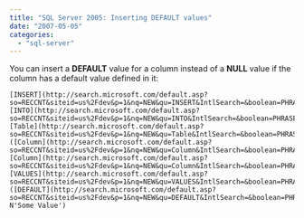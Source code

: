 ```yaml
---
title: "SQL Server 2005: Inserting DEFAULT values"
date: "2007-05-05"
categories: 
  - "sql-server"
---
```


You can insert a **DEFAULT** value for a column instead of a **NULL** value if the column has a default value defined in it:

    [INSERT](http://search.microsoft.com/default.asp?so=RECCNT&siteid=us%2Fdev&p=1&nq=NEW&qu=INSERT&IntlSearch=&boolean=PHRASE&ig=01&i=09&i=99) [INTO](http://search.microsoft.com/default.asp?so=RECCNT&siteid=us%2Fdev&p=1&nq=NEW&qu=INTO&IntlSearch=&boolean=PHRASE&ig=01&i=09&i=99) [Table](http://search.microsoft.com/default.asp?so=RECCNT&siteid=us%2Fdev&p=1&nq=NEW&qu=Table&IntlSearch=&boolean=PHRASE&ig=01&i=09&i=99)1 ([Column](http://search.microsoft.com/default.asp?so=RECCNT&siteid=us%2Fdev&p=1&nq=NEW&qu=Column&IntlSearch=&boolean=PHRASE&ig=01&i=09&i=99)1, [Column](http://search.microsoft.com/default.asp?so=RECCNT&siteid=us%2Fdev&p=1&nq=NEW&qu=Column&IntlSearch=&boolean=PHRASE&ig=01&i=09&i=99)2)
    [VALUES](http://search.microsoft.com/default.asp?so=RECCNT&siteid=us%2Fdev&p=1&nq=NEW&qu=VALUES&IntlSearch=&boolean=PHRASE&ig=01&i=09&i=99) ([DEFAULT](http://search.microsoft.com/default.asp?so=RECCNT&siteid=us%2Fdev&p=1&nq=NEW&qu=DEFAULT&IntlSearch=&boolean=PHRASE&ig=01&i=09&i=99), N'Some Value')
